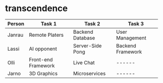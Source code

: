 # transcendence

| Person       | Task 1         | Task 2         | Task 3         |
|--------------|----------------|----------------|----------------|
| Janrau       | Remote Platers         | Backend Database         | User Management        |
| Lassi        | AI opponent         | Server-Side Pong         | Backend Framework         |
| Olli         | Front-end Framework         | Live Chat       | ------         |
| Jarno        | 3D Graphics         | Microservices         | ------         |

